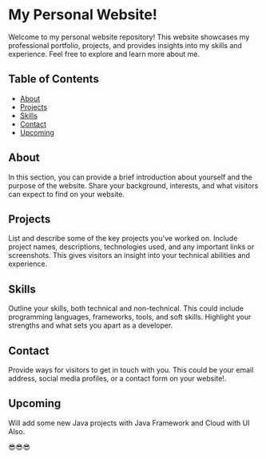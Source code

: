 # My Personal Website!

Welcome to my personal website repository! This website showcases my professional portfolio, projects, and provides insights into my skills and experience. Feel free to explore and learn more about me.

## Table of Contents

- [About](#about)
- [Projects](#projects)
- [Skills](#skills)
- [Contact](#contact)
- [Upcoming](#upcoming)

## About

In this section, you can provide a brief introduction about yourself and the purpose of the website. Share your background, interests, and what visitors can expect to find on your website.

## Projects

List and describe some of the key projects you've worked on. Include project names, descriptions, technologies used, and any important links or screenshots. This gives visitors an insight into your technical abilities and experience.

## Skills

Outline your skills, both technical and non-technical. This could include programming languages, frameworks, tools, and soft skills. Highlight your strengths and what sets you apart as a developer.

## Contact

Provide ways for visitors to get in touch with you. This could be your email address, social media profiles, or a contact form on your website!.

## Upcoming

Will add some new Java projects with Java Framework and Cloud with UI Also.

😎😎😎
